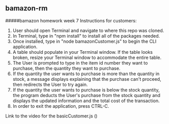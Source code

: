 ## bamazon-rm
#####bamazon homework week 7 Instructions for customers:

1. User should open Terminal and navigate to where this repo was cloned.
2. In Terminal, type in "npm install" to install all of the packages needed.
3. Once installed, type in "node bamazonCustomer.js" to begin the CLI application.
4. A table should populate in your Terminal window. If the table looks broken, resize your Terminal window to accommodate the entire table.
5. The User is prompted to type in the item id number they want to purchase, then the quantity they want to purchase.
6. If the quantity the user wants to purchase is more than the quantity in stock, a message displays explaining that the purchase can't proceed, then redirects the User to try again.
7. If the quantity the user wants to purchase is below the stock quantity, the program deducts the User's purchase from the stock quantity and displays the updated information and the total cost of the transaction.
8. In order to exit the application, press CTRL-C.

Link to the video for the basicCustomer.js ()


